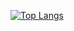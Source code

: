 [![Top Langs](https://github-readme-stats.vercel.app/api/top-langs/?username=LHTrungSkySP&layout=compact&langs_count=10&hide=html,css)](https://github.com/LHTrungSkySP/github-readme-stats)
